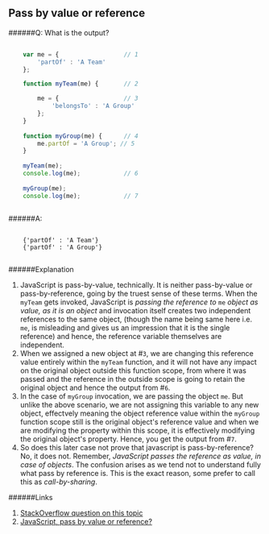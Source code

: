 ## Pass by value or reference

######Q: What is the output?

```js

	var me = {					// 1
		'partOf' : 'A Team'
	}; 

	function myTeam(me) {		// 2

		me = {					// 3
			'belongsTo' : 'A Group'
		}; 
	} 
	
	function myGroup(me) { 		// 4
		me.partOf = 'A Group'; // 5
	} 
	
	myTeam(me);		
	console.log(me);			// 6
	
	myGroup(me);
	console.log(me);			// 7
	
```

######A: 

```	
	
	{'partOf' : 'A Team'}
	{'partOf' : 'A Group'}
	

```

######Explanation

1. JavaScript is pass-by-value, technically. It is neither pass-by-value or pass-by-reference, going by the truest sense of these terms. When the `myTeam` gets invoked, JavaScript is *passing the reference to* `me` *object as value, as it is an object* and invocation itself creates two independent references to the same object, (though the name being same here i.e. `me`, is misleading and gives us an impression that it is the single reference) and hence, the reference variable themselves are independent.
2. When we assigned a new object at #`3`, we are changing this reference value entirely within the `myTeam` function, and it will not have any impact on the original object outside this function scope, from where it was passed and the reference in the outside scope is going to retain the original object and hence the output from #`6`.
3. In the case of `myGroup` invocation, we are passing the object `me`. But unlike the above scenario, we are not assigning this variable to any new object, effectvely meaning the object reference value within the `myGroup` function scope still is the original object's reference value and when we are modifying the property within this scope, it is effectively modifying the original object's property. Hence, you get the output from #`7`.
4. So does this later case not prove that javascript is pass-by-reference? No, it does not. Remember, *JavaScript passes the reference as value, in case of objects*. The confusion arises as we tend not to understand fully what pass by reference is. This is the exact reason, some prefer to call this as *call-by-sharing*. 

######Links

1. [StackOverflow question on this topic](http://stackoverflow.com/questions/518000/is-javascript-a-pass-by-reference-or-pass-by-value-language)
2. [JavaScript, pass by value or reference?](http://nsono.net/javascript-pass-by-value-or-pass-by-reference/)

